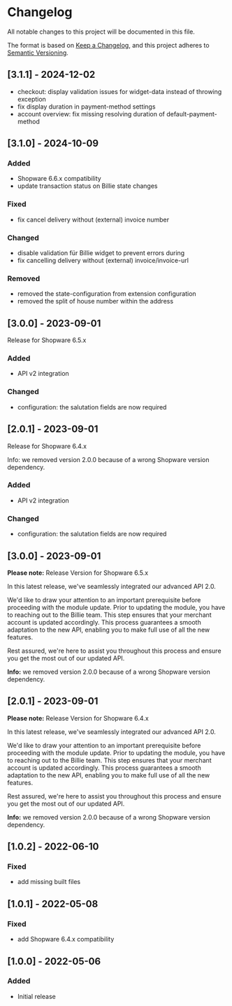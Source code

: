 # Changelog

All notable changes to this project will be documented in this file.

The format is based on [Keep a Changelog](https://keepachangelog.com/en/1.0.0/),
and this project adheres to [Semantic Versioning](https://semver.org/spec/v2.0.0.html).

## [3.1.1] - 2024-12-02

- checkout: display validation issues for widget-data instead of throwing exception
- fix display duration in payment-method settings
- account overview: fix missing resolving duration of default-payment-method

## [3.1.0] - 2024-10-09

### Added

- Shopware 6.6.x compatibility
- update transaction status on Billie state changes

### Fixed

- fix cancel delivery without (external) invoice number

### Changed

- disable validation für Billie widget to prevent errors during
- fix cancelling delivery without (external) invoice/invoice-url

### Removed

- removed the state-configuration from extension configuration
- removed the split of house number within the address

## [3.0.0] - 2023-09-01

Release for Shopware 6.5.x

### Added

- API v2 integration

### Changed

- configuration: the salutation fields are now required

## [2.0.1] - 2023-09-01

Release for Shopware 6.4.x

Info: we removed version 2.0.0 because of a wrong Shopware version dependency.

### Added

- API v2 integration

### Changed

- configuration: the salutation fields are now required


## [3.0.0] - 2023-09-01

**Please note:** Release Version for Shopware 6.5.x

In this latest release, we've seamlessly integrated our advanced API 2.0.

We'd like to draw your attention to an important prerequisite before proceeding with the module update. Prior to updating the module, you have to reaching out to the Billie team. This step ensures that your merchant account is updated accordingly. This process guarantees a smooth adaptation to the new API, enabling you to make full use of all the new features.

Rest assured, we're here to assist you throughout this process and ensure you get the most out of our updated API.

**Info:** we removed version 2.0.0 because of a wrong Shopware version dependency.

## [2.0.1] - 2023-09-01

**Please note:** Release Version for Shopware 6.4.x

In this latest release, we've seamlessly integrated our advanced API 2.0.

We'd like to draw your attention to an important prerequisite before proceeding with the module update. Prior to updating the module, you have to reaching out to the Billie team. This step ensures that your merchant account is updated accordingly. This process guarantees a smooth adaptation to the new API, enabling you to make full use of all the new features.

Rest assured, we're here to assist you throughout this process and ensure you get the most out of our updated API.

**Info:** we removed version 2.0.0 because of a wrong Shopware version dependency.

## [1.0.2] - 2022-06-10

### Fixed

- add missing built files

## [1.0.1] - 2022-05-08

### Fixed

- add Shopware 6.4.x compatibility

## [1.0.0] - 2022-05-06

### Added

- Initial release

